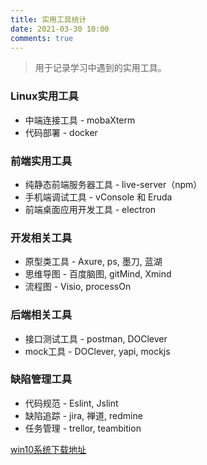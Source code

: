```yaml
---
title: 实用工具统计
date: 2021-03-30 10:00
comments: true
---
```


> 用于记录学习中遇到的实用工具。
<!-- more -->

### Linux实用工具
+ 中端连接工具 - mobaXterm
+ 代码部署 - docker

### 前端实用工具
+ 纯静态前端服务器工具 - live-server（npm）
+ 手机端调试工具 - vConsole 和 Eruda
+ 前端桌面应用开发工具 - electron

### 开发相关工具
+ 原型类工具 - Axure, ps, 墨刀, 蓝湖
+ 思维导图 - 百度脑图, gitMind, Xmind
+ 流程图 - Visio, processOn

### 后端相关工具
+ 接口测试工具 - postman, DOClever
+ mock工具 - DOClever, yapi, mockjs

### 缺陷管理工具
+ 代码规范 - Eslint, Jslint
+ 缺陷追踪 - jira, 禅道, redmine
+ 任务管理 - trellor, teambition

[win10系统下载地址](https://msdn.itellyou.cn/)
